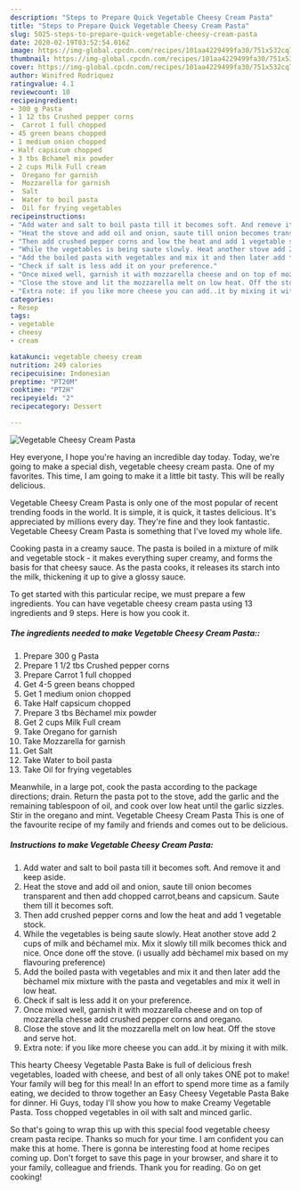 ```yaml
---
description: "Steps to Prepare Quick Vegetable Cheesy Cream Pasta"
title: "Steps to Prepare Quick Vegetable Cheesy Cream Pasta"
slug: 5025-steps-to-prepare-quick-vegetable-cheesy-cream-pasta
date: 2020-02-19T03:52:54.016Z
image: https://img-global.cpcdn.com/recipes/101aa4229499fa30/751x532cq70/vegetable-cheesy-cream-pasta-recipe-main-photo.jpg
thumbnail: https://img-global.cpcdn.com/recipes/101aa4229499fa30/751x532cq70/vegetable-cheesy-cream-pasta-recipe-main-photo.jpg
cover: https://img-global.cpcdn.com/recipes/101aa4229499fa30/751x532cq70/vegetable-cheesy-cream-pasta-recipe-main-photo.jpg
author: Winifred Rodriquez
ratingvalue: 4.1
reviewcount: 10
recipeingredient:
- 300 g Pasta
- 1 12 tbs Crushed pepper corns
-  Carrot 1 full chopped
- 45 green beans chopped
- 1 medium onion chopped
- Half capsicum chopped
- 3 tbs Bchamel mix powder
- 2 cups Milk Full cream
-  Oregano for garnish
-  Mozzarella for garnish
-  Salt
-  Water to boil pasta
-  Oil for frying vegetables
recipeinstructions:
- "Add water and salt to boil pasta till it becomes soft. And remove it and keep aside."
- "Heat the stove and add oil and onion, saute till onion becomes transparent and then add chopped carrot,beans and capsicum. Saute them till it becomes soft."
- "Then add crushed pepper corns and low the heat and add 1 vegetable stock."
- "While the vegetables is being saute slowly. Heat another stove add 2 cups of milk and béchamel mix. Mix it slowly till milk becomes thick and nice. Once done off the stove. (i usually add bèchamel mix based on my flavouring preference)"
- "Add the boiled pasta with vegetables and mix it and then later add the bèchamel mix mixture with the pasta and vegetables and mix it well in low heat."
- "Check if salt is less add it on your preference."
- "Once mixed well, garnish it with mozzarella cheese and on top of mozzarella chesse add crushed pepper corns and oregano."
- "Close the stove and lit the mozzarella melt on low heat. Off the stove and serve hot."
- "Extra note: if you like more cheese you can add..it by mixing it with milk."
categories:
- Resep
tags:
- vegetable
- cheesy
- cream

katakunci: vegetable cheesy cream
nutrition: 249 calories
recipecuisine: Indonesian
preptime: "PT20M"
cooktime: "PT2H"
recipeyield: "2"
recipecategory: Dessert

---
```



![Vegetable Cheesy Cream Pasta](https://img-global.cpcdn.com/recipes/101aa4229499fa30/751x532cq70/vegetable-cheesy-cream-pasta-recipe-main-photo.jpg)

Hey everyone, I hope you're having an incredible day today. Today, we're going to make a special dish, vegetable cheesy cream pasta. One of my favorites. This time, I am going to make it a little bit tasty. This will be really delicious.

Vegetable Cheesy Cream Pasta is only one of the most popular of recent trending foods in the world. It is simple, it is quick, it tastes delicious. It's appreciated by millions every day. They're fine and they look fantastic. Vegetable Cheesy Cream Pasta is something that I've loved my whole life.

Cooking pasta in a creamy sauce. The pasta is boiled in a mixture of milk and vegetable stock - it makes everything super creamy, and forms the basis for that cheesy sauce. As the pasta cooks, it releases its starch into the milk, thickening it up to give a glossy sauce.


To get started with this particular recipe, we must prepare a few ingredients. You can have vegetable cheesy cream pasta using 13 ingredients and 9 steps. Here is how you cook it.

##### The ingredients needed to make Vegetable Cheesy Cream Pasta::

1. Prepare 300 g Pasta
1. Prepare 1 1/2 tbs Crushed pepper corns
1. Prepare  Carrot 1 full chopped
1. Get 4-5 green beans chopped
1. Get 1 medium onion chopped
1. Take Half capsicum chopped
1. Prepare 3 tbs Bèchamel mix powder
1. Get 2 cups Milk Full cream
1. Take  Oregano for garnish
1. Take  Mozzarella for garnish
1. Get  Salt
1. Take  Water to boil pasta
1. Take  Oil for frying vegetables


Meanwhile, in a large pot, cook the pasta according to the package directions; drain. Return the pasta pot to the stove, add the garlic and the remaining tablespoon of oil, and cook over low heat until the garlic sizzles. Stir in the oregano and mint. Vegetable Cheesy Cream Pasta This is one of the favourite recipe of my family and friends and comes out to be delicious. 

##### Instructions to make Vegetable Cheesy Cream Pasta:

1. Add water and salt to boil pasta till it becomes soft. And remove it and keep aside.
1. Heat the stove and add oil and onion, saute till onion becomes transparent and then add chopped carrot,beans and capsicum. Saute them till it becomes soft.
1. Then add crushed pepper corns and low the heat and add 1 vegetable stock.
1. While the vegetables is being saute slowly. Heat another stove add 2 cups of milk and béchamel mix. Mix it slowly till milk becomes thick and nice. Once done off the stove. (i usually add bèchamel mix based on my flavouring preference)
1. Add the boiled pasta with vegetables and mix it and then later add the bèchamel mix mixture with the pasta and vegetables and mix it well in low heat.
1. Check if salt is less add it on your preference.
1. Once mixed well, garnish it with mozzarella cheese and on top of mozzarella chesse add crushed pepper corns and oregano.
1. Close the stove and lit the mozzarella melt on low heat. Off the stove and serve hot.
1. Extra note: if you like more cheese you can add..it by mixing it with milk.


This hearty Cheesy Vegetable Pasta Bake is full of delicious fresh vegetables, loaded with cheese, and best of all only takes ONE pot to make! Your family will beg for this meal! In an effort to spend more time as a family eating, we decided to throw together an Easy Cheesy Vegetable Pasta Bake for dinner. Hi Guys, today I&#39;ll show you how to make Creamy Vegetable Pasta. Toss chopped vegetables in oil with salt and minced garlic. 

So that's going to wrap this up with this special food vegetable cheesy cream pasta recipe. Thanks so much for your time. I am confident you can make this at home. There is gonna be interesting food at home recipes coming up. Don't forget to save this page in your browser, and share it to your family, colleague and friends. Thank you for reading. Go on get cooking!
